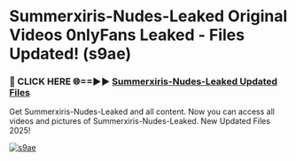 # Summerxiris-Nudes-Leaked Original Videos 0nlyFans Leaked - Files Updated! (s9ae)

<h3>🔴 CLICK HERE 🌐==►► <a href="https://tinyurl.com/yc6ubb5a" rel="nofollow">Summerxiris-Nudes-Leaked Updated Files</a></h3>

Get Summerxiris-Nudes-Leaked and all content. Now you can access all videos and pictures of Summerxiris-Nudes-Leaked. New Updated Files 2025!

[![s9ae](https://i.imgur.com/7eu0CRL.gif)](https://tinyurl.com/yc6ubb5a)
